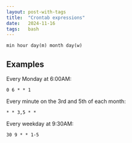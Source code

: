 ```yaml
---
layout: post-with-tags
title:  "Crontab expressions"
date:   2024-11-16
tags:   bash
---
```


```
min hour day(m) month day(w)
```

## Examples

Every Monday at 6:00AM:

```
0 6 * * 1
```

Every minute on the 3rd and 5th of each month:

```
* * 3,5 * *
```

Every weekday at 9:30AM:

```
30 9 * * 1-5
```
